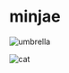 # minjae

![umbrella](https://user-images.githubusercontent.com/91143804/134201239-417dbc46-d170-4164-aff5-1f1febc104e6.jpeg)

![cat](https://user-images.githubusercontent.com/91143804/134326658-ebb0d724-0eec-451b-b6d4-cf00e28dcbdc.jpeg)
